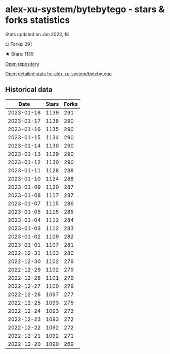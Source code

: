 # alex-xu-system/bytebytego - stars & forks statistics

Stats updated on Jan 2023, 18

☋ Forks: 291

★ Stars: 1139

[Open repository](https://github.com/alex-xu-system/bytebytego)

[Open detailed stats for alex-xu-system/bytebytego](https://reviewgithub.com/rep/alex-xu-system/bytebytego)

## Historical data
| Date | Stars | Forks |
|------|-------|-------|
| 2023-01-18 | 1139 | 291 | 
| 2023-01-17 | 1138 | 290 | 
| 2023-01-16 | 1135 | 290 | 
| 2023-01-15 | 1134 | 290 | 
| 2023-01-14 | 1130 | 290 | 
| 2023-01-13 | 1129 | 290 | 
| 2023-01-12 | 1130 | 290 | 
| 2023-01-11 | 1128 | 288 | 
| 2023-01-10 | 1124 | 288 | 
| 2023-01-09 | 1120 | 287 | 
| 2023-01-08 | 1117 | 287 | 
| 2023-01-07 | 1115 | 286 | 
| 2023-01-05 | 1115 | 285 | 
| 2023-01-04 | 1112 | 284 | 
| 2023-01-03 | 1112 | 283 | 
| 2023-01-02 | 1109 | 282 | 
| 2023-01-01 | 1107 | 281 | 
| 2022-12-31 | 1103 | 280 | 
| 2022-12-30 | 1102 | 279 | 
| 2022-12-29 | 1102 | 279 | 
| 2022-12-28 | 1101 | 279 | 
| 2022-12-27 | 1100 | 279 | 
| 2022-12-26 | 1097 | 277 | 
| 2022-12-25 | 1093 | 275 | 
| 2022-12-24 | 1093 | 272 | 
| 2022-12-23 | 1093 | 272 | 
| 2022-12-22 | 1092 | 272 | 
| 2022-12-21 | 1092 | 271 | 
| 2022-12-20 | 1090 | 269 | 

